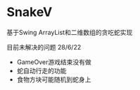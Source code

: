 # SnakeV
基于Swing ArrayList和二维数组的贪吃蛇实现

目前未解决的问题 28/6/22
- GameOver游戏结束没有做
- 蛇自动行走的功能
- 食物方块可能随机到蛇身上

